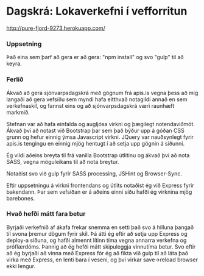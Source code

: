 ﻿# Dagskrá: Lokaverkefni í vefforritun
http://pure-fjord-9273.herokuapp.com/
### Uppsetning
Það eina sem þarf að gera er að gera: "npm install" og svo "gulp" til að keyra.
### Ferlið
Ákvað að gera sjónvarpsdagskrá með gögnum frá apis.is vegna þess að mig langaði að gera vefsíðu sem myndi hafa eitthvað notagildi annað en sem verkefnaskil, og fannst eins og að sjónvarpsdagskrá væri raunhæft markmið.

Stefnan var að hafa einfalda og augljósa virkni og þægilegt notendaviðmót. Ákvað því að notast við Bootstrap þar sem það býður upp á góðan CSS grunn og hefur einnig ýmsa Javascript virkni. JQuery var nauðsynlegt fyrir apis.is tengingu en einnig mjög hentugt í að setja upp gögnin á síðunni.

Ég vildi aðeins breyta til frá vanilla Bootstrap útlitinu og ákvað því að nota SASS, vegna möguleikans til að nota breytur.

Notaðist svo við gulp fyrir SASS processing, JSHint og Browser-Sync. 

Eftir uppsetningu á virkni frontendans og útlits notaðist ég við Express fyrir bakendann. Þar sem vefsíðan er á aðeins einni síðu hafði ég virknina mjög barebones.

### Hvað hefði mátt fara betur
Byrjaði verkefnið af ákafa frekar snemma en setti það svo á hilluna þangað til svona þremur dögum fyrir skil. Þá átti ég eftir að setja upp Express og deploy-a síðuna, og hafði almennt lítinn tíma vegna annarra verkefna og próflærdóms. Þannig að ég hefði mátt skipuleggja vinnutíma betur. Svo eftir að ég byrjaði að vinna með Express fór ég að fikta við gulp til að láta það virka með Express, en lenti bara í veseni, og því virkar save->reload browser ekki lengur.
